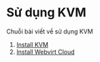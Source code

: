 # Sử dụng KVM
Chuỗi bài viết về sử dụng KVM
1. [Install KVM](./01_Install-KVM.md)
2. [Install Webvirt Cloud](./02_Install-WebVirtCloud.md)